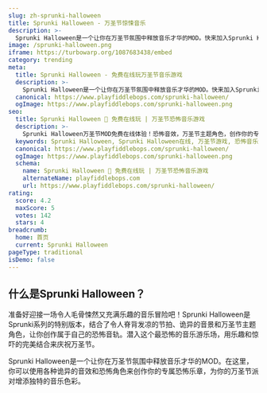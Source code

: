 ```yaml
---
slug: zh-sprunki-halloween
title: Sprunki Halloween - 万圣节惊悚音乐
description: >-
  Sprunki Halloween是一个让你在万圣节氛围中释放音乐才华的MOD。快来加入Sprunki Halloween，用惊悚有趣的音符迎接万圣节的到来！
image: /sprunki-halloween.png
iframe: https://turbowarp.org/1087683438/embed
category: trending
meta:
  title: Sprunki Halloween - 免费在线玩万圣节音乐游戏
  description: >-
    Sprunki Halloween是一个让你在万圣节氛围中释放音乐才华的MOD。快来加入Sprunki Halloween，用惊悚有趣的音符迎接万圣节的到来！
  canonical: https://www.playfiddlebops.com/sprunki-halloween/
  ogImage: https://www.playfiddlebops.com/sprunki-halloween.png
seo:
  title: Sprunki Halloween 🎃 免费在线玩 | 万圣节恐怖音乐游戏
  description: >-
    Sprunki Halloween万圣节MOD免费在线体验！恐怖音效，万圣节主题角色，创作你的专属惊悚音乐，点燃万圣节音乐狂欢！
  keywords: Sprunki Halloween, Sprunki Halloween在线, 万圣节游戏, 恐怖音乐游戏, 万圣节MOD, 免费游戏, 在线玩
  canonical: https://www.playfiddlebops.com/sprunki-halloween/
  ogImage: https://www.playfiddlebops.com/sprunki-halloween.png
  schema:
    name: Sprunki Halloween 🎃 免费在线玩 | 万圣节恐怖音乐游戏
    alternateName: playfiddlebops.com
    url: https://www.playfiddlebops.com/sprunki-halloween/
rating:
  score: 4.2
  maxScore: 5
  votes: 142
  stars: 4
breadcrumb:
  home: 首页
  current: Sprunki Halloween
pageType: traditional
isDemo: false
---
```


## 什么是Sprunki Halloween？

准备好迎接一场令人毛骨悚然又充满乐趣的音乐冒险吧！Sprunki Halloween是Sprunki系列的特别版本，结合了令人脊背发凉的节拍、诡异的音景和万圣节主题角色，让你创作属于自己的恐怖音轨。潜入这个最恐怖的音乐游乐场，用乐趣和惊吓的完美结合来庆祝万圣节。

Sprunki Halloween是一个让你在万圣节氛围中释放音乐才华的MOD。在这里，你可以使用各种诡异的音效和恐怖角色来创作你的专属恐怖乐章，为你的万圣节派对增添独特的音乐色彩。
